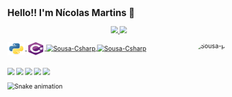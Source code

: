 ## Hello!! I'm Nícolas Martins 👋

<div align="center">
  <a href="https://github.com/Y0hou">
  <img height="180em" src="https://github-readme-stats.vercel.app/api?username=Y0hou&show_icons=true&theme=radical&include_all_commits=true&count_private=true"/>
  <img height="180em" src="https://github-readme-stats.vercel.app/api/top-langs/?username=Y0hou&layout=compact&langs_count=7&theme=radical"/>   
</div>
  
<div style="display: inline_block"><br>
  <img align="center" alt="Sousa-Python" height="30" width="40" src="https://raw.githubusercontent.com/devicons/devicon/master/icons/python/python-original.svg">
  <img align="center" alt="Sousa-Csharp" height="30" width="40" src="https://raw.githubusercontent.com/devicons/devicon/master/icons/csharp/csharp-original.svg">
  <img align="center" alt="Sousa-Csharp" height="30" width="40" src="https://cdn.jsdelivr.net/gh/devicons/devicon/icons/c/c-original.svg" />
  <img align="center" alt="Sousa-Csharp" height="30" width="40" src="https://cdn.jsdelivr.net/gh/devicons/devicon/icons/java/java-plain.svg" />
    <img align="right" alt="Sousa-pic" height="150" style="border-radius:100px;" src="https://cdn.discordapp.com/attachments/751563837676978236/1029425756805283840/bdb676999f2be7140bc96a4e50a584b8.gif">
</div>

##

<div>
  <a href="https://www.instagram.com/niicmartins/" target="_blank"><img src="https://img.shields.io/badge/-Instagram-%23E4405F?style=for-the-badge&logo=instagram&logoColor=white" target="_blank"></a>
 	<a href="https://www.twitch.tv/y0hou" target="_blank"><img src="https://img.shields.io/badge/Twitch-9146FF?style=for-the-badge&logo=twitch&logoColor=white" target="_blank"></a>
 <a href="https://discord.gg/R3VJG6vXpv" target="_blank"><img src="https://img.shields.io/badge/Discord-7289DA?style=for-the-badge&logo=discord&logoColor=white" target="_blank"></a> 
  <a href = "mailto:nicolas.ms876@gmail.com"><img src="https://img.shields.io/badge/-Gmail-%23333?style=for-the-badge&logo=gmail&logoColor=white" target="_blank"></a>
  <a href="https://www.linkedin.com/in/rafaella-ballerini-45875016a" target="_blank"><img src="https://img.shields.io/badge/-LinkedIn-%230077B5?style=for-the-badge&logo=linkedin&logoColor=white" target="_blank"></a>   
</div>

![Snake animation](https://github.com/Y0hou/Y0hou/blob/output/github-contribution-grid-snake.svg)
